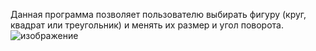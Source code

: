 Данная программа позволяет пользователю выбирать фигуру (круг, квадрат или треугольник) и менять их размер и угол поворота.
![изображение](https://github.com/danilaskl1/Shapes/assets/25862764/b50f96ab-f41a-4fcf-b8fc-28253c02fd93)
